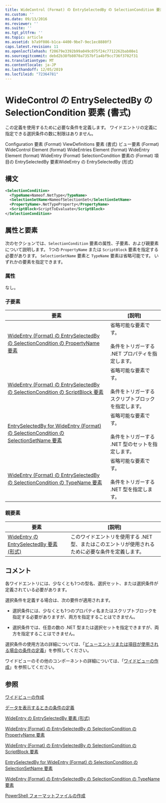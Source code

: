 ```yaml
---
title: WideControl (Format) の EntrySelectedBy の SelectionCondition 要素Microsoft Docs
ms.custom: ''
ms.date: 09/13/2016
ms.reviewer: ''
ms.suite: ''
ms.tgt_pltfrm: ''
ms.topic: article
ms.assetid: b7a9f086-b1ca-4400-9be7-9ec1ec8880f3
caps.latest.revision: 11
ms.openlocfilehash: f20679e3392b99a049c075f24c7712262bab08e1
ms.sourcegitcommit: debd2b38fb8070a7357bf1a4bf9cc736f3702f31
ms.translationtype: MT
ms.contentlocale: ja-JP
ms.lasthandoff: 12/05/2019
ms.locfileid: "72364781"
---
```

# <a name="selectioncondition-element-for-entryselectedby-for-widecontrol-format"></a>WideControl の EntrySelectedBy の SelectionCondition 要素 (書式)

この定義を使用するために必要な条件を定義します。 ワイドエントリの定義に指定できる選択条件の数に制限はありません。

Configuration 要素 (Format) ViewDefinitions 要素 (書式) ビュー要素 (Format) WideControl Element (format) WideEntries Element (format) WideEntry Element (format) WideEntry (Format) SelectionCondition 要素の (Format) 項目の EntrySelectedBy 要素WideEntry の EntrySelectedBy (形式)

## <a name="syntax"></a>構文

```xml
<SelectionCondition>
  <TypeName>Nameof.NetType</TypeName>
  <SelectionSetName>NameofSelectionSet</SelectionSetName>
  <PropertyName>.NetTypeProperty</PropertyName>
  <ScriptBlock>ScriptToEvaluate</ScriptBlock>
</SelectionCondition>
```

## <a name="attributes-and-elements"></a>属性と要素

次のセクションでは、`SelectionCondition` 要素の属性、子要素、および親要素について説明します。 1つの `PropertyName` または `ScriptBlock` 要素を指定する必要があります。 `SelectionSetName` 要素と `TypeName` 要素は省略可能です。 いずれかの要素を指定できます。

### <a name="attributes"></a>属性

なし。

### <a name="child-elements"></a>子要素

|要素|[説明]|
|-------------|-----------------|
|[WideEntry (Format) の EntrySelectedBy の SelectionCondition の PropertyName 要素](./propertyname-element-for-selectioncondition-for-entryselectedby-for-wideentry-format.md)|省略可能な要素です。<br /><br /> 条件をトリガーする .NET プロパティを指定します。|
|[WideEntry (Format) の EntrySelectedBy の SelectionCondition の ScriptBlock 要素](./scriptblock-element-for-selectioncondition-for-entryselectedby-for-widecontrol-format.md)|省略可能な要素です。<br /><br /> 条件をトリガーするスクリプトブロックを指定します。|
|[EntrySelectedBy for WideEntry (Format) の SelectionCondition の SelectionSetName 要素](./selectionsetname-element-for-selectioncondition-for-entryselectedby-for-wideentry-format.md)|省略可能な要素です。<br /><br /> 条件をトリガーする .NET 型のセットを指定します。|
|[WideEntry (Format) の EntrySelectedBy の SelectionCondition の TypeName 要素](./typename-element-for-selectioncondition-for-entryselectedby-for-widecontrol-format.md)|省略可能な要素です。<br /><br /> 条件をトリガーする .NET 型を指定します。|

### <a name="parent-elements"></a>親要素

|要素|[説明]|
|-------------|-----------------|
|[WideEntry の EntrySelectedBy 要素 (形式)](./entryselectedby-element-for-wideentry-format.md)|このワイドエントリを使用する .NET 型、またはこのエントリが使用されるために必要な条件を定義します。|

## <a name="remarks"></a>コメント

各ワイドエントリには、少なくとも1つの型名、選択セット、または選択条件が定義されている必要があります。

選択条件を定義する場合は、次の要件が適用されます。

- 選択条件には、少なくとも1つのプロパティ名またはスクリプトブロックを指定する必要がありますが、両方を指定することはできません。

- 選択条件では、任意の数の .NET 型または選択セットを指定できますが、両方を指定することはできません。

選択条件の使用方法の詳細については、「[ビューエントリまたは項目が使用される場合の条件の定義](./defining-conditions-for-displaying-data.md)」を参照してください。

ワイドビューのその他のコンポーネントの詳細については、「[ワイドビューの作成](./creating-a-wide-view.md)」を参照してください。

## <a name="see-also"></a>参照

[ワイドビューの作成](./creating-a-wide-view.md)

[データを表示するときの条件の定義](./defining-conditions-for-displaying-data.md)

[WideEntry の EntrySelectedBy 要素 (形式)](./entryselectedby-element-for-wideentry-format.md)

[WideEntry (Format) の EntrySelectedBy の SelectionCondition の PropertyName 要素](./propertyname-element-for-selectioncondition-for-entryselectedby-for-wideentry-format.md)

[WideEntry (Format) の EntrySelectedBy の SelectionCondition の ScriptBlock 要素](./scriptblock-element-for-selectioncondition-for-entryselectedby-for-widecontrol-format.md)

[EntrySelectedBy for WideEntry (Format) の SelectionCondition の SelectionSetName 要素](./selectionsetname-element-for-selectioncondition-for-entryselectedby-for-wideentry-format.md)

[WideEntry (Format) の EntrySelectedBy の SelectionCondition の TypeName 要素](./typename-element-for-selectioncondition-for-entryselectedby-for-widecontrol-format.md)

[PowerShell フォーマットファイルの作成](./writing-a-powershell-formatting-file.md)
